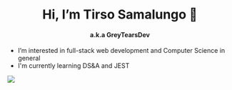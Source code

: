 <h1 align="center"> Hi, I’m Tirso Samalungo 👋</h1>
<h4 align="center"> a.k.a GreyTearsDev</h4>

- I’m interested in full-stack web development and Computer Science in general
- I'm currently learning DS&A and JEST


![](https://komarev.com/ghpvc/?username=GreyTearsDev)

